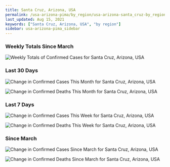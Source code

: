 ```yaml
---
title: Santa Cruz, Arizona, USA
permalink: /usa-arizona-pima/by_region/usa-arizona-santa_cruz-by_region.html
last_updated: Aug 15, 2021
keywords: ["Santa Cruz, Arizona, USA", "by region"]
sidebar: usa-arizona-pima_sidebar
---
```


<h3>Weekly Totals Since March</h3>

![Weekly Totals of Confirmed Cases for Santa Cruz, Arizona, USA](/covid_tracker/images/graphs/usa-arizona-santa_cruz-weekly_totals_graph.png)

<h3>Last 30 Days</h3>

![Change in Confirmed Cases This Month for Santa Cruz, Arizona, USA](/covid_tracker/images/graphs/usa-arizona-santa_cruz-delta_confirmed-30_days_graph.png)

![Change in Confirmed Deaths This Month for Santa Cruz, Arizona, USA](/covid_tracker/images/graphs/usa-arizona-santa_cruz-delta_deaths-30_days_graph.png)

<h3>Last 7 Days</h3>

![Change in Confirmed Cases This Week for Santa Cruz, Arizona, USA](/covid_tracker/images/graphs/usa-arizona-santa_cruz-delta_confirmed-7_days_graph.png)

![Change in Confirmed Deaths This Week for Santa Cruz, Arizona, USA](/covid_tracker/images/graphs/usa-arizona-santa_cruz-delta_deaths-7_days_graph.png)

<h3>Since March</h3>

![Change in Confirmed Cases Since March for Santa Cruz, Arizona, USA](/covid_tracker/images/graphs/usa-arizona-santa_cruz-delta_confirmed-since_march_graph.png)

![Change in Confirmed Deaths Since March for Santa Cruz, Arizona, USA](/covid_tracker/images/graphs/usa-arizona-santa_cruz-delta_deaths-since_march_graph.png)
